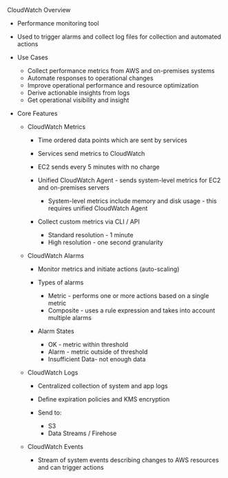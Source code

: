 CloudWatch Overview

- Performance monitoring tool
- Used to trigger alarms and collect log files for collection and automated actions
- Use Cases
    
    - Collect performance metrics from AWS and on-premises systems
    - Automate responses to operational changes
    - Improve operational performance and resource optimization
    - Derive actionable insights from logs
    - Get operational visibility and insight
- Core Features
    
    - CloudWatch Metrics
        
        - Time ordered data points which are sent by services
        - Services send metrics to CloudWatch
        - EC2 sends every 5 minutes with no charge
        - Unified CloudWatch Agent - sends system-level metrics for EC2 and on-premises servers
            
            - System-level metrics include memory and disk usage - this requires unified CloudWatch Agent
        - Collect custom metrics via CLI / API
            
            - Standard resolution - 1 minute
            - High resolution - one second granularity
    - CloudWatch Alarms
        
        - Monitor metrics and initiate actions (auto-scaling)
        - Types of alarms
            
            - Metric - performs one or more actions based on a single metric
            - Composite - uses a rule expression and takes into account multiple alarms
        - Alarm States
            
            - OK - metric within threshold
            - Alarm - metric outside of threshold
            - Insufficient Data- not enough data
    - CloudWatch Logs
        
        - Centralized collection of system and app logs
        - Define expiration policies and KMS encryption
        - Send to:
            
            - S3
            - Data Streams / Firehose
    - CloudWatch Events
        
        - Stream of system events describing changes to AWS resources and can trigger actions